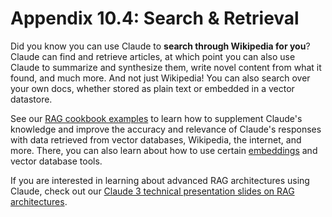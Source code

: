 # Appendix 10.4: Search & Retrieval

Did you know you can use Claude to **search through Wikipedia for you**? Claude can find and retrieve articles, at which point you can also use Claude to summarize and synthesize them, write novel content from what it found, and much more. And not just Wikipedia! You can also search over your own docs, whether stored as plain text or embedded in a vector datastore.

See our [RAG cookbook examples](https://github.com/anthropics/anthropic-cookbook/blob/main/third_party/Wikipedia/wikipedia-search-cookbook.ipynb) to learn how to supplement Claude's knowledge and improve the accuracy and relevance of Claude's responses with data retrieved from vector databases, Wikipedia, the internet, and more. There, you can also learn about how to use certain [embeddings](https://docs.anthropic.com/claude/docs/embeddings) and vector database tools.

If you are interested in learning about advanced RAG architectures using Claude, check out our [Claude 3 technical presentation slides on RAG architectures](https://docs.google.com/presentation/d/1zxkSI7lLUBrZycA-_znwqu8DDyVhHLkQGScvzaZrUns/edit#slide=id.g2c736259dac_63_782).
